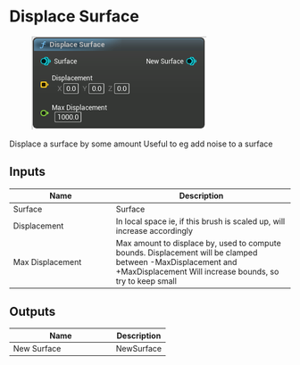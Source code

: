 # Displace Surface

<div align="left" data-full-width="false">

<figure><img src="../../../api/Surface/Displace_Surface.png" alt=""><figcaption></figcaption></figure>

</div>

Displace a surface by some amount Useful to eg add noise to a surface

## Inputs

<table><thead><tr><th width="170">Name</th><th>Description</th></tr></thead><tbody><tr><td>Surface</td><td>Surface</td></tr><tr><td>Displacement</td><td>In local space ie, if this brush is scaled up, will increase accordingly</td></tr><tr><td>Max Displacement</td><td>Max amount to displace by, used to compute bounds. Displacement will be clamped between -MaxDisplacement and +MaxDisplacement Will increase bounds, so try to keep small</td></tr></tbody></table>

## Outputs

<table><thead><tr><th width="170">Name</th><th>Description</th></tr></thead><tbody><tr><td>New Surface</td><td>NewSurface</td></tr></tbody></table>
